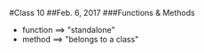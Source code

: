 #Class 10
##Feb. 6, 2017
###Functions & Methods

- function ==> "standalone"
- method ==> "belongs to a class"
